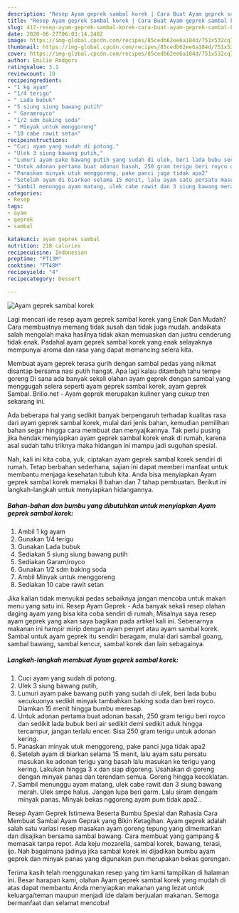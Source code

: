 ```yaml
---
description: "Resep Ayam geprek sambal korek | Cara Buat Ayam geprek sambal korek Yang Sempurna"
title: "Resep Ayam geprek sambal korek | Cara Buat Ayam geprek sambal korek Yang Sempurna"
slug: 417-resep-ayam-geprek-sambal-korek-cara-buat-ayam-geprek-sambal-korek-yang-sempurna
date: 2020-06-27T06:03:14.248Z
image: https://img-global.cpcdn.com/recipes/85cedb62ee6a184d/751x532cq70/ayam-geprek-sambal-korek-foto-resep-utama.jpg
thumbnail: https://img-global.cpcdn.com/recipes/85cedb62ee6a184d/751x532cq70/ayam-geprek-sambal-korek-foto-resep-utama.jpg
cover: https://img-global.cpcdn.com/recipes/85cedb62ee6a184d/751x532cq70/ayam-geprek-sambal-korek-foto-resep-utama.jpg
author: Emilie Rodgers
ratingvalue: 3.1
reviewcount: 10
recipeingredient:
- "1 kg ayam"
- "1/4 terigu"
- " Lada bubuk"
- "5 siung siung bawang putih"
- " Garamroyco"
- "1/2 sdm baking soda"
- " Minyak untuk menggoreng"
- "10 cabe rawit setan"
recipeinstructions:
- "Cuci ayam yang sudah di potong."
- "Ulek 3 siung bawang putih,"
- "Lumuri ayam pake bawang putih yang sudah di ulek, beri lada bubu secukuonya sedikit minyak tambahkan baking soda dan beri royco. Diamkan 15 menit hingga bumbu meresap."
- "Untuk adonan pertama buat adonan basah, 250 gram terigu beri royco dan sedikit lada bubuk beri air sedikit demi sedikit aduk hingga tercampur, jangan terlalu encer. Sisa 250 gram terigu untuk adonan kering."
- "Panaskan minyak utuk menggoreng, pake panci juga tidak apa2"
- "Setelah ayam di biarkan selama 15 menit, lalu ayam satu persatu masukan ke adonan terigu yang basah lalu masukan ke terigu yang kering. Lakukan hingga 3 x dan siap digoreng. Usahakan di goreng dengan minyak panas dan terendam semua. Goreng hingga kecoklatan."
- "Sambil menunggu ayam matang, ulek cabe rawit dan 3 siung bawang merah. Ulek smpe halus. Jangan lupa beri garm. Lalu siram dengam minyak panas. Minyak bekas nggoreng ayam pum tidak apa2.."
categories:
- Resep
tags:
- ayam
- geprek
- sambal

katakunci: ayam geprek sambal 
nutrition: 218 calories
recipecuisine: Indonesian
preptime: "PT13M"
cooktime: "PT48M"
recipeyield: "4"
recipecategory: Dessert

---
```



![Ayam geprek sambal korek](https://img-global.cpcdn.com/recipes/85cedb62ee6a184d/751x532cq70/ayam-geprek-sambal-korek-foto-resep-utama.jpg)

Lagi mencari ide resep ayam geprek sambal korek yang Enak Dan Mudah? Cara membuatnya memang tidak susah dan tidak juga mudah. andaikata salah mengolah maka hasilnya tidak akan memuaskan dan justru cenderung tidak enak. Padahal ayam geprek sambal korek yang enak selayaknya mempunyai aroma dan rasa yang dapat memancing selera kita.

Membuat ayam geprek terasa gurih dengan sambal pedas yang nikmat disantap bersama nasi putih hangat. Apa lagi kalau ditambah tahu tempe goreng Di sana ada banyak sekali olahan ayam geprek dengan sambal yang menggugah selera seperti ayam geprek sambal korek, ayam geprek Sambal. Brilio.net - Ayam geprek merupakan kuliner yang cukup tren sekarang ini.

Ada beberapa hal yang sedikit banyak berpengaruh terhadap kualitas rasa dari ayam geprek sambal korek, mulai dari jenis bahan, kemudian pemilihan bahan segar hingga cara membuat dan menyajikannya. Tak perlu pusing jika hendak menyiapkan ayam geprek sambal korek enak di rumah, karena asal sudah tahu triknya maka hidangan ini mampu jadi suguhan spesial.


Nah, kali ini kita coba, yuk, ciptakan ayam geprek sambal korek sendiri di rumah. Tetap berbahan sederhana, sajian ini dapat memberi manfaat untuk membantu menjaga kesehatan tubuh kita. Anda bisa menyiapkan Ayam geprek sambal korek memakai 8 bahan dan 7 tahap pembuatan. Berikut ini langkah-langkah untuk menyiapkan hidangannya.

<!--inarticleads1-->

##### Bahan-bahan dan bumbu yang dibutuhkan untuk menyiapkan Ayam geprek sambal korek:

1. Ambil 1 kg ayam
1. Gunakan 1/4 terigu
1. Gunakan  Lada bubuk
1. Sediakan 5 siung siung bawang putih
1. Sediakan  Garam/royco
1. Gunakan 1/2 sdm baking soda
1. Ambil  Minyak untuk menggoreng
1. Sediakan 10 cabe rawit setan


Jika kalian tidak menyukai pedas sebaiknya jangan mencoba untuk makan menu yang satu ini. Resep Ayam Geprek - Ada banyak sekali resep olahan daging ayam yang bisa kita coba sendiri di rumah, Misalnya saya resep ayam geprek yang akan saya bagikan pada artikel kali ini. Sebenarnya makanan ini hampir mirip dengan ayam penyet atau ayam sambal korek. Sambal untuk ayam geprek itu sendiri beragam, mulai dari sambal goang, sambal bawang, sambal kencur, sambal korek dan lain sebagainya. 

<!--inarticleads2-->

##### Langkah-langkah membuat Ayam geprek sambal korek:

1. Cuci ayam yang sudah di potong.
1. Ulek 3 siung bawang putih,
1. Lumuri ayam pake bawang putih yang sudah di ulek, beri lada bubu secukuonya sedikit minyak tambahkan baking soda dan beri royco. Diamkan 15 menit hingga bumbu meresap.
1. Untuk adonan pertama buat adonan basah, 250 gram terigu beri royco dan sedikit lada bubuk beri air sedikit demi sedikit aduk hingga tercampur, jangan terlalu encer. Sisa 250 gram terigu untuk adonan kering.
1. Panaskan minyak utuk menggoreng, pake panci juga tidak apa2
1. Setelah ayam di biarkan selama 15 menit, lalu ayam satu persatu masukan ke adonan terigu yang basah lalu masukan ke terigu yang kering. Lakukan hingga 3 x dan siap digoreng. Usahakan di goreng dengan minyak panas dan terendam semua. Goreng hingga kecoklatan.
1. Sambil menunggu ayam matang, ulek cabe rawit dan 3 siung bawang merah. Ulek smpe halus. Jangan lupa beri garm. Lalu siram dengam minyak panas. Minyak bekas nggoreng ayam pum tidak apa2..


Resep Ayam Geprek Istimewa Beserta Bumbu Spesial dan Rahasia Cara Membuat Sambal Ayam Geprak yang Bikin Ketagihan. Ayam geprek adalah salah satu variasi resep masakan ayam goreng tepung yang dimemarkan dan disajikan bersama sambal bawang. Cara membuat yang gampang &amp; memasak tanpa repot. Ada keju mozarella, sambal korek, bawang, terasi, ijo. Nah bagaimana jadinya jika sambal korek ini dijadikan bumbu ayam geprek dan minyak panas yang digunakan pun merupakan bekas gorengan. 

Terima kasih telah menggunakan resep yang tim kami tampilkan di halaman ini. Besar harapan kami, olahan Ayam geprek sambal korek yang mudah di atas dapat membantu Anda menyiapkan makanan yang lezat untuk keluarga/teman maupun menjadi ide dalam berjualan makanan. Semoga bermanfaat dan selamat mencoba!
